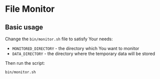 # File Monitor

## Basic usage

Change the `bin/monitor.sh` file to satisfy Your needs:

- `MONITORED_DIRECTORY` - the directory which You want to monitor
- `DATA_DIRECTORY` - the directory where the temporary data will be stored

Then run the script:

    bin/monitor.sh
